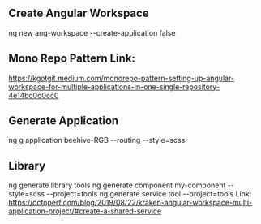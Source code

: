 ## Create Angular Workspace
ng new ang-workspace --create-application false

## Mono Repo Pattern Link:
https://kgotgit.medium.com/monorepo-pattern-setting-up-angular-workspace-for-multiple-applications-in-one-single-repository-4e14bc0d0cc0

## Generate Application
ng g application beehive-RGB --routing --style=scss

## Library
  ng generate library tools
  ng generate component my-component --style=scss --project=tools
  ng generate service tool --project=tools
  Link: https://octoperf.com/blog/2019/08/22/kraken-angular-workspace-multi-application-project/#create-a-shared-service

